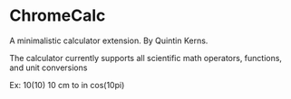 # ChromeCalc
A minimalistic calculator extension.
By Quintin Kerns.

The calculator currently supports all scientific math operators, functions, and unit conversions

Ex: 10(10)
    10 cm to in
    cos(10pi)
